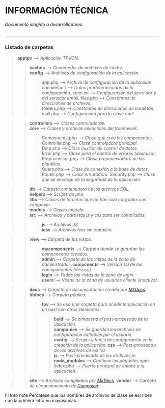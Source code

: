 # INFORMACIÓN TÉCNICA
###### _Documento dirigido a desarrolladores._
___

### Listado de carpetas

> **apptpv** --> _Aplicación TPVON._      
>> **caches** --> _Contenedor de archivos de caché._         
>> **config** --> _Archivos de configuración de la aplicación._     
>>> app.php --> _Archivo de configuración de la aplicación._            
>>> conndefault --> _Datos predeterminados de la configuración._
>>> conn.ini --> _Configuración del serrvidor y del servidor email._
>>> files.php --> _Constantes de direcciónes de archivos._    
>>> folders.php --> _Constantes de direcciones de carpetas._      
>>> mail.php --> _Configuración para la clase mail._      

>> **controllers** --> _Clases controladoras._   
>> **core** --> _Clases y archivos esenciales del fraemwork._ 
>>> Components.php --> _Clase que crea los componentes._
>>> Controller.php --> _Clase controladora principal._    
>>> Data.php --> _Clase auxiliar de control de datos._   
>>> Error.php --> _Clase para el control de errores (deshuso)._      
>>> Preprocessor.php --> _Clase preprocesadora de las plantillas._    
>>> Query.php --> _Clase de conexión a la base de datos._
>>> Router.php --> _Clase enrutadora._
>>> Security.php --> _Clase que se encarga de la seguridad de la aplicación._ 

>> **db** --> _Carpeta contenedora de los archivos SQL._  
>> **helpers** --> _Scripts de php._  
>> **libs** --> _Clases de terceros que no han sido cargadas con composer._   
>> **models** --> _Clases modelo._    
>> **src** --> _Archivos y carpetas js y css para ser compilados._    
>>> **js** --> _Archivos JS._   
>>> **less** --> _Archivos less sin compilar._   

>> **view** --> _Carpeta de las vistas._      
>>> **mycomponents** --> _Carpeta donde se guardan los componentes creados._    
>>> **admin** --> _Carpeta de las vistas de la zona de administrador._
>>> **components** --> _Versión 1.0 de los conmponentes (desuso)._   
>>> **login** --> _Todas las vistas de la zona de login._     
>>> **users** --> _Vistas de la zona de usuarios cliente (inactiva)._

>> **docs** --> _Carpeta de documentación creada por [MkDocs](https://www.mkdocs.org/)._    
>> **htdocs** --> _Carpeta pública._
>>> **tpv** --> _Se usa una carpeta para añadir la aplicación en un host con otros elementos._
>>>> **buid** --> _Se almacena el post-procesado de la aplicación._  
>>>> **companies** --> _Se guardan los archivos de configuración editables por el usuario._     
>>>> **config** --> _Scripts y htmls de configuración en la creación de la aplicación._
>>>> **css** --> _Post-procesado de los archivos de estilos._    
>>>> **js** --> _Post-procesado de los archivos js._
>>>> **node_modules** --> _Contiene los paquetes npm._ 
>>>> index.php --> _Puerta principal de enlace a la aplicación._

>> **site** --> _Archivos compilados por [MkDocs](https://www.mkdocs.org/)._
>> **vendor** --> _Carpeta de almacenamiento de [Composer](https://getcomposer.org//)._

!!! Info note 
    Percatese que los nombres de archivos de clase se escriben con la primera letra en mayúsculas. 
